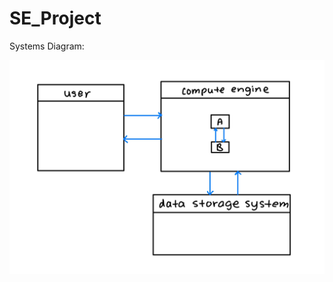 # SE_Project
Systems Diagram:

![Systems Diagram Image](https://github.com/melataylor519/SE_Project/blob/main/IMG_0020.png?raw=true)
